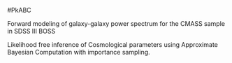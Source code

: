 #PkABC

Forward modeling of galaxy-galaxy power spectrum for 
the CMASS sample in SDSS III BOSS

Likelihood free inference of Cosmological parameters using Approximate Bayesian 
Computation with importance sampling.

